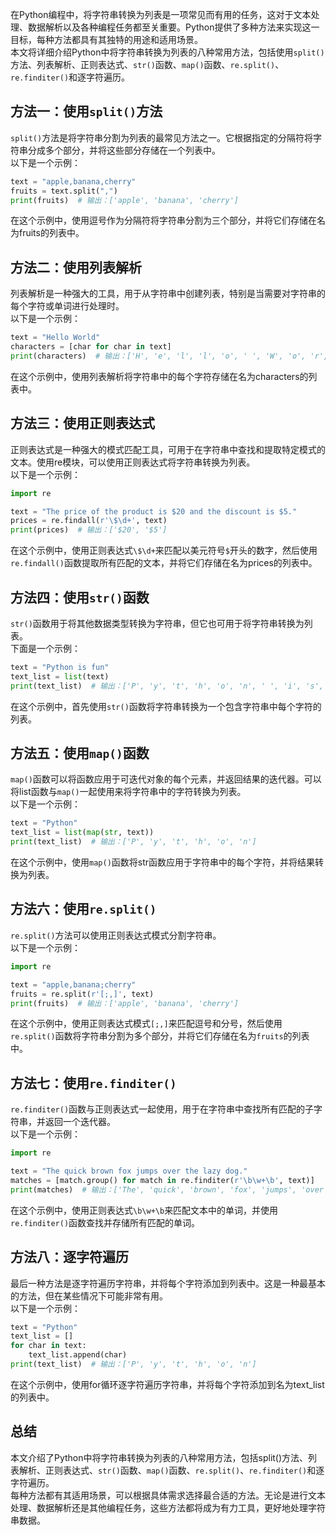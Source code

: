 在Python编程中，将字符串转换为列表是一项常见而有用的任务，这对于文本处理、数据解析以及各种编程任务都至关重要。Python提供了多种方法来实现这一目标，每种方法都具有其独特的用途和适用场景。<br />本文将详细介绍Python中将字符串转换为列表的八种常用方法，包括使用`split()`方法、列表解析、正则表达式、`str()`函数、`map()`函数、`re.split()`、`re.finditer()`和逐字符遍历。
<a name="trbNr"></a>
## 方法一：使用`split()`方法
`split()`方法是将字符串分割为列表的最常见方法之一。它根据指定的分隔符将字符串分成多个部分，并将这些部分存储在一个列表中。<br />以下是一个示例：
```python
text = "apple,banana,cherry"
fruits = text.split(",")
print(fruits)  # 输出：['apple', 'banana', 'cherry']
```
在这个示例中，使用逗号作为分隔符将字符串分割为三个部分，并将它们存储在名为fruits的列表中。
<a name="Y1OSN"></a>
## 方法二：使用列表解析
列表解析是一种强大的工具，用于从字符串中创建列表，特别是当需要对字符串的每个字符或单词进行处理时。<br />以下是一个示例：
```python
text = "Hello World"
characters = [char for char in text]
print(characters)  # 输出：['H', 'e', 'l', 'l', 'o', ' ', 'W', 'o', 'r', 'l', 'd']
```
在这个示例中，使用列表解析将字符串中的每个字符存储在名为characters的列表中。
<a name="GwIZ3"></a>
## 方法三：使用正则表达式
正则表达式是一种强大的模式匹配工具，可用于在字符串中查找和提取特定模式的文本。使用re模块，可以使用正则表达式将字符串转换为列表。<br />以下是一个示例：
```python
import re

text = "The price of the product is $20 and the discount is $5."
prices = re.findall(r'\$\d+', text)
print(prices)  # 输出：['$20', '$5']
```
在这个示例中，使用正则表达式`\$\d+`来匹配以美元符号`$`开头的数字，然后使用`re.findall()`函数提取所有匹配的文本，并将它们存储在名为prices的列表中。
<a name="NYI3s"></a>
## 方法四：使用`str()`函数
`str()`函数用于将其他数据类型转换为字符串，但它也可用于将字符串转换为列表。<br />下面是一个示例：
```python
text = "Python is fun"
text_list = list(text)
print(text_list)  # 输出：['P', 'y', 't', 'h', 'o', 'n', ' ', 'i', 's', ' ', 'f', 'u', 'n']
```
在这个示例中，首先使用`str()`函数将字符串转换为一个包含字符串中每个字符的列表。
<a name="efFdY"></a>
## 方法五：使用`map()`函数
`map()`函数可以将函数应用于可迭代对象的每个元素，并返回结果的迭代器。可以将list函数与`map()`一起使用来将字符串中的字符转换为列表。<br />以下是一个示例：
```python
text = "Python"
text_list = list(map(str, text))
print(text_list)  # 输出：['P', 'y', 't', 'h', 'o', 'n']
```
在这个示例中，使用`map()`函数将str函数应用于字符串中的每个字符，并将结果转换为列表。
<a name="DzWYk"></a>
## 方法六：使用`re.split()`
`re.split()`方法可以使用正则表达式模式分割字符串。<br />以下是一个示例：
```python
import re

text = "apple,banana;cherry"
fruits = re.split(r'[;,]', text)
print(fruits)  # 输出：['apple', 'banana', 'cherry']
```
在这个示例中，使用正则表达式模式`[;,]`来匹配逗号和分号，然后使用`re.split()`函数将字符串分割为多个部分，并将它们存储在名为`fruits`的列表中。
<a name="Zd7Nx"></a>
## 方法七：使用`re.finditer()`
`re.finditer()`函数与正则表达式一起使用，用于在字符串中查找所有匹配的子字符串，并返回一个迭代器。<br />以下是一个示例：
```python
import re

text = "The quick brown fox jumps over the lazy dog."
matches = [match.group() for match in re.finditer(r'\b\w+\b', text)]
print(matches)  # 输出：['The', 'quick', 'brown', 'fox', 'jumps', 'over', 'the', 'lazy', 'dog']
```
在这个示例中，使用正则表达式`\b\w+\b`来匹配文本中的单词，并使用`re.finditer()`函数查找并存储所有匹配的单词。
<a name="xp5Dz"></a>
## 方法八：逐字符遍历
最后一种方法是逐字符遍历字符串，并将每个字符添加到列表中。这是一种最基本的方法，但在某些情况下可能非常有用。<br />以下是一个示例：
```python
text = "Python"
text_list = []
for char in text:
    text_list.append(char)
print(text_list)  # 输出：['P', 'y', 't', 'h', 'o', 'n']
```
在这个示例中，使用for循环逐字符遍历字符串，并将每个字符添加到名为text_list的列表中。
<a name="sM2xi"></a>
## 总结
本文介绍了Python中将字符串转换为列表的八种常用方法，包括split()方法、列表解析、正则表达式、`str()`函数、`map()`函数、`re.split()`、`re.finditer()`和逐字符遍历。<br />每种方法都有其适用场景，可以根据具体需求选择最合适的方法。无论是进行文本处理、数据解析还是其他编程任务，这些方法都将成为有力工具，更好地处理字符串数据。

